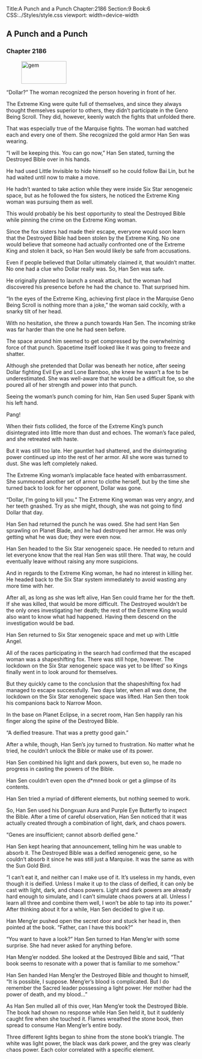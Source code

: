 Title:A Punch and a Punch 
Chapter:2186 
Section:9 
Book:6 
CSS:../Styles/style.css 
viewport: width=device-width
  
## A Punch and a Punch
### Chapter 2186 
<figure>
	<img src="../Images/gem.gif" alt="gem" id="gem" width="120" height="60" />
</figure>
  

  
  “Dollar?” The woman recognized the person hovering in front of her.

The Extreme King were quite full of themselves, and since they always thought themselves superior to others, they didn’t participate in the Geno Being Scroll. They did, however, keenly watch the fights that unfolded there.

That was especially true of the Marquise fights. The woman had watched each and every one of them. She recognized the gold armor Han Sen was wearing.

“I will be keeping this. You can go now,” Han Sen stated, turning the Destroyed Bible over in his hands.

He had used Little Invisible to hide himself so he could follow Bai Lin, but he had waited until now to make a move.

He hadn’t wanted to take action while they were inside Six Star xenogeneic space, but as he followed the fox sisters, he noticed the Extreme King woman was pursuing them as well.

This would probably be his best opportunity to steal the Destroyed Bible while pinning the crime on the Extreme King woman.

Since the fox sisters had made their escape, everyone would soon learn that the Destroyed Bible had been stolen by the Extreme King. No one would believe that someone had actually confronted one of the Extreme King and stolen it back, so Han Sen would likely be safe from accusations.

Even if people believed that Dollar ultimately claimed it, that wouldn’t matter. No one had a clue who Dollar really was. So, Han Sen was safe.

He originally planned to launch a sneak attack, but the woman had discovered his presence before he had the chance to. That surprised him.

“In the eyes of the Extreme King, achieving first place in the Marquise Geno Being Scroll is nothing more than a joke,” the woman said cockily, with a snarky tilt of her head.

With no hesitation, she threw a punch towards Han Sen. The incoming strike was far harder than the one he had seen before.

The space around him seemed to get compressed by the overwhelming force of that punch. Spacetime itself looked like it was going to freeze and shatter.

Although she pretended that Dollar was beneath her notice, after seeing Dollar fighting Evil Eye and Lone Bamboo, she knew he wasn’t a foe to be underestimated. She was well-aware that he would be a difficult foe, so she poured all of her strength and power into that punch.

Seeing the woman’s punch coming for him, Han Sen used Super Spank with his left hand.

Pang!

When their fists collided, the force of the Extreme King’s punch disintegrated into little more than dust and echoes. The woman’s face paled, and she retreated with haste.

But it was still too late. Her gauntlet had shattered, and the disintegrating power continued up into the rest of her armor. All she wore was turned to dust. She was left completely naked.

The Extreme King woman’s implacable face heated with embarrassment. She summoned another set of armor to clothe herself, but by the time she turned back to look for her opponent, Dollar was gone.

“Dollar, I’m going to kill you.” The Extreme King woman was very angry, and her teeth gnashed. Try as she might, though, she was not going to find Dollar that day.

Han Sen had returned the punch he was owed. She had sent Han Sen sprawling on Planet Blade, and he had destroyed her armor. He was only getting what he was due; they were even now.

Han Sen headed to the Six Star xenogeneic space. He needed to return and let everyone know that the real Han Sen was still there. That way, he could eventually leave without raising any more suspicions.

And in regards to the Extreme King woman, he had no interest in killing her. He headed back to the Six Star system immediately to avoid wasting any more time with her.

After all, as long as she was left alive, Han Sen could frame her for the theft. If she was killed, that would be more difficult. The Destroyed wouldn’t be the only ones investigating her death; the rest of the Extreme King would also want to know what had happened. Having them descend on the investigation would be bad.

Han Sen returned to Six Star xenogeneic space and met up with Little Angel.

All of the races participating in the search had confirmed that the escaped woman was a shapeshifting fox. There was still hope, however. The lockdown on the Six Star xenogeneic space was yet to be lifted’ so Kings finally went in to look around for themselves.

But they quickly came to the conclusion that the shapeshifting fox had managed to escape successfully. Two days later, when all was done, the lockdown on the Six Star xenogeneic space was lifted. Han Sen then took his companions back to Narrow Moon.

In the base on Planet Eclipse, in a secret room, Han Sen happily ran his finger along the spine of the Destroyed Bible.

“A deified treasure. That was a pretty good gain.”

After a while, though, Han Sen’s joy turned to frustration. No matter what he tried, he couldn’t unlock the Bible or make use of its power.

Han Sen combined his light and dark powers, but even so, he made no progress in casting the powers of the Bible.

Han Sen couldn’t even open the d*mned book or get a glimpse of its contents.

Han Sen tried a myriad of different elements, but nothing seemed to work.

So, Han Sen used his Dongxuan Aura and Purple Eye Butterfly to inspect the Bible. After a time of careful observation, Han Sen noticed that it was actually created through a combination of light, dark, and chaos powers.

“Genes are insufficient; cannot absorb deified gene.”

Han Sen kept hearing that announcement, telling him he was unable to absorb it. The Destroyed Bible was a deified xenogeneic gene, so he couldn’t absorb it since he was still just a Marquise. It was the same as with the Sun Gold Bird.

“I can’t eat it, and neither can I make use of it. It’s useless in my hands, even though it is deified. Unless I make it up to the class of deified, it can only be cast with light, dark, and chaos powers. Light and dark powers are already hard enough to simulate, and I can’t simulate chaos powers at all. Unless I learn all three and combine them well, I won’t be able to tap into its power.” After thinking about it for a while, Han Sen decided to give it up.

Han Meng’er pushed open the secret door and stuck her head in, then pointed at the book. “Father, can I have this book?”

“You want to have a look?” Han Sen turned to Han Meng’er with some surprise. She had never asked for anything before.

Han Meng’er nodded. She looked at the Destroyed Bible and said, “That book seems to resonate with a power that is familiar to me somehow.”

Han Sen handed Han Meng’er the Destroyed Bible and thought to himself, “It is possible, I suppose. Meng’er’s blood is complicated. But I do remember the Sacred leader possessing a light power. Her mother had the power of death, and my blood…”

As Han Sen mulled all of this over, Han Meng’er took the Destroyed Bible. The book had shown no response while Han Sen held it, but it suddenly caught fire when she touched it. Flames wreathed the stone book, then spread to consume Han Meng’er’s entire body.

Three different lights began to shine from the stone book’s triangle. The white was light power, the black was dark power, and the grey was clearly chaos power. Each color correlated with a specific element.
